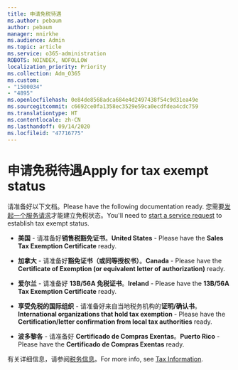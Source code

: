 ```yaml
---
title: 申请免税待遇
ms.author: pebaum
author: pebaum
manager: mnirkhe
ms.audience: Admin
ms.topic: article
ms.service: o365-administration
ROBOTS: NOINDEX, NOFOLLOW
localization_priority: Priority
ms.collection: Adm_O365
ms.custom:
- "1500034"
- "4895"
ms.openlocfilehash: 0e84de8568adca684e4d2497438f54c9d31ea49e
ms.sourcegitcommit: c6692ce0fa1358ec3529e59ca0ecdfdea4cdc759
ms.translationtype: HT
ms.contentlocale: zh-CN
ms.lasthandoff: 09/14/2020
ms.locfileid: "47716775"
---
```

# <a name="apply-for-tax-exempt-status"></a><span data-ttu-id="576ad-102">申请免税待遇</span><span class="sxs-lookup"><span data-stu-id="576ad-102">Apply for tax exempt status</span></span>

<span data-ttu-id="576ad-103">请准备好以下文档。</span><span class="sxs-lookup"><span data-stu-id="576ad-103">Please have the following documentation ready.</span></span> <span data-ttu-id="576ad-104">您需要[发起一个服务请求](https://docs.microsoft.com/microsoft-365/admin/contact-support-for-business-products)才能建立免税状态。</span><span class="sxs-lookup"><span data-stu-id="576ad-104">You'll need to [start a service request](https://docs.microsoft.com/microsoft-365/admin/contact-support-for-business-products) to establish tax exempt status.</span></span>

- <span data-ttu-id="576ad-105">**美国** - 请准备好**销售税豁免证书**。</span><span class="sxs-lookup"><span data-stu-id="576ad-105">**United States** - Please have the **Sales Tax Exemption Certificate** ready.</span></span>

- <span data-ttu-id="576ad-106">**加拿大** - 请准备好**豁免证书（或同等授权书）**。</span><span class="sxs-lookup"><span data-stu-id="576ad-106">**Canada** - Please have the **Certificate of Exemption (or equivalent letter of authorization)** ready.</span></span>

- <span data-ttu-id="576ad-107">**爱尔兰** - 请准备好 **13B/56A 免税证书**。</span><span class="sxs-lookup"><span data-stu-id="576ad-107">**Ireland** - Please have the **13B/56A Tax Exemption Certificate** ready.</span></span>

- <span data-ttu-id="576ad-108">**享受免税的国际组织** - 请准备好来自当地税务机构的**证明/确认书**。</span><span class="sxs-lookup"><span data-stu-id="576ad-108">**International organizations that hold tax exemption** - Please have the **Certification/letter confirmation from local tax authorities** ready.</span></span>

- <span data-ttu-id="576ad-109">**波多黎各** - 请准备好 **Certificado de Compras Exentas**。</span><span class="sxs-lookup"><span data-stu-id="576ad-109">**Puerto Rico** - Please have the **Certificado de Compras Exentas** ready.</span></span>

<span data-ttu-id="576ad-110">有关详细信息，请参阅[税务信息](https://docs.microsoft.com/microsoft-365/commerce/billing-and-payments/tax-information)。</span><span class="sxs-lookup"><span data-stu-id="576ad-110">For more info, see [Tax Information](https://docs.microsoft.com/microsoft-365/commerce/billing-and-payments/tax-information).</span></span>
